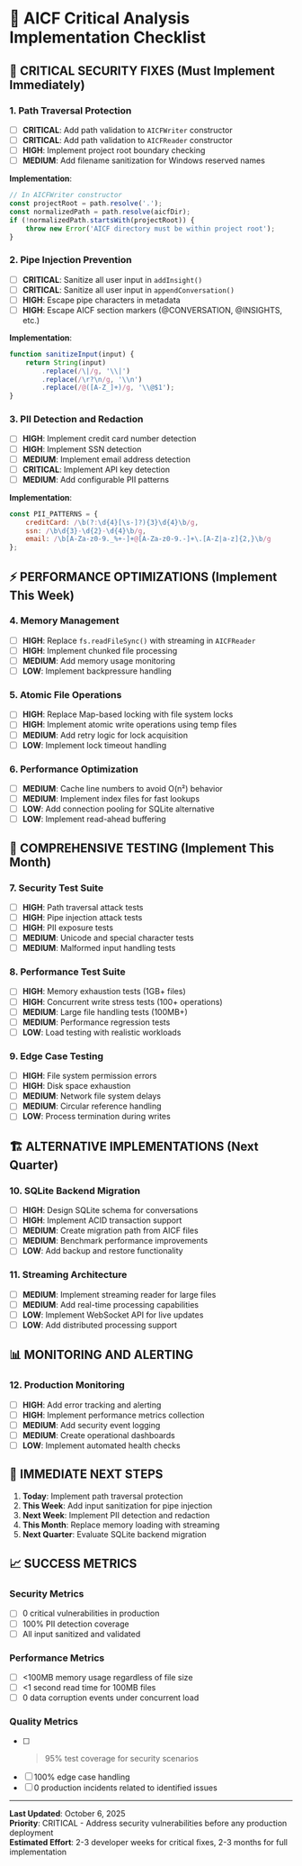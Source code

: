 # 🧪 AICF Critical Analysis Implementation Checklist

## 🚨 CRITICAL SECURITY FIXES (Must Implement Immediately)

### 1. Path Traversal Protection
- [ ] **CRITICAL**: Add path validation to `AICFWriter` constructor
- [ ] **CRITICAL**: Add path validation to `AICFReader` constructor  
- [ ] **HIGH**: Implement project root boundary checking
- [ ] **MEDIUM**: Add filename sanitization for Windows reserved names

**Implementation**:
```javascript
// In AICFWriter constructor
const projectRoot = path.resolve('.');
const normalizedPath = path.resolve(aicfDir);
if (!normalizedPath.startsWith(projectRoot)) {
    throw new Error('AICF directory must be within project root');
}
```

### 2. Pipe Injection Prevention
- [ ] **CRITICAL**: Sanitize all user input in `addInsight()`
- [ ] **CRITICAL**: Sanitize all user input in `appendConversation()`
- [ ] **HIGH**: Escape pipe characters in metadata
- [ ] **HIGH**: Escape AICF section markers (@CONVERSATION, @INSIGHTS, etc.)

**Implementation**:
```javascript
function sanitizeInput(input) {
    return String(input)
        .replace(/\|/g, '\\|')
        .replace(/\r?\n/g, '\\n')
        .replace(/@([A-Z_]+)/g, '\\@$1');
}
```

### 3. PII Detection and Redaction
- [ ] **HIGH**: Implement credit card number detection
- [ ] **HIGH**: Implement SSN detection
- [ ] **MEDIUM**: Implement email address detection
- [ ] **CRITICAL**: Implement API key detection
- [ ] **MEDIUM**: Add configurable PII patterns

**Implementation**:
```javascript
const PII_PATTERNS = {
    creditCard: /\b(?:\d{4}[\s-]?){3}\d{4}\b/g,
    ssn: /\b\d{3}-\d{2}-\d{4}\b/g,
    email: /\b[A-Za-z0-9._%+-]+@[A-Za-z0-9.-]+\.[A-Z|a-z]{2,}\b/g
};
```

## ⚡ PERFORMANCE OPTIMIZATIONS (Implement This Week)

### 4. Memory Management  
- [ ] **HIGH**: Replace `fs.readFileSync()` with streaming in `AICFReader`
- [ ] **HIGH**: Implement chunked file processing
- [ ] **MEDIUM**: Add memory usage monitoring
- [ ] **LOW**: Implement backpressure handling

### 5. Atomic File Operations
- [ ] **HIGH**: Replace Map-based locking with file system locks
- [ ] **HIGH**: Implement atomic write operations using temp files
- [ ] **MEDIUM**: Add retry logic for lock acquisition
- [ ] **LOW**: Implement lock timeout handling

### 6. Performance Optimization
- [ ] **MEDIUM**: Cache line numbers to avoid O(n²) behavior
- [ ] **MEDIUM**: Implement index files for fast lookups
- [ ] **LOW**: Add connection pooling for SQLite alternative
- [ ] **LOW**: Implement read-ahead buffering

## 🧪 COMPREHENSIVE TESTING (Implement This Month)

### 7. Security Test Suite
- [ ] **HIGH**: Path traversal attack tests
- [ ] **HIGH**: Pipe injection attack tests  
- [ ] **HIGH**: PII exposure tests
- [ ] **MEDIUM**: Unicode and special character tests
- [ ] **MEDIUM**: Malformed input handling tests

### 8. Performance Test Suite
- [ ] **HIGH**: Memory exhaustion tests (1GB+ files)
- [ ] **HIGH**: Concurrent write stress tests (100+ operations)
- [ ] **MEDIUM**: Large file handling tests (100MB+)
- [ ] **MEDIUM**: Performance regression tests
- [ ] **LOW**: Load testing with realistic workloads

### 9. Edge Case Testing
- [ ] **HIGH**: File system permission errors
- [ ] **HIGH**: Disk space exhaustion
- [ ] **MEDIUM**: Network file system delays
- [ ] **MEDIUM**: Circular reference handling
- [ ] **LOW**: Process termination during writes

## 🏗️ ALTERNATIVE IMPLEMENTATIONS (Next Quarter)

### 10. SQLite Backend Migration
- [ ] **HIGH**: Design SQLite schema for conversations
- [ ] **HIGH**: Implement ACID transaction support
- [ ] **MEDIUM**: Create migration path from AICF files
- [ ] **MEDIUM**: Benchmark performance improvements
- [ ] **LOW**: Add backup and restore functionality

### 11. Streaming Architecture
- [ ] **MEDIUM**: Implement streaming reader for large files
- [ ] **MEDIUM**: Add real-time processing capabilities
- [ ] **LOW**: Implement WebSocket API for live updates
- [ ] **LOW**: Add distributed processing support

## 📊 MONITORING AND ALERTING

### 12. Production Monitoring
- [ ] **HIGH**: Add error tracking and alerting
- [ ] **HIGH**: Implement performance metrics collection
- [ ] **MEDIUM**: Add security event logging
- [ ] **MEDIUM**: Create operational dashboards
- [ ] **LOW**: Implement automated health checks

## 🔧 IMMEDIATE NEXT STEPS

1. **Today**: Implement path traversal protection
2. **This Week**: Add input sanitization for pipe injection
3. **Next Week**: Implement PII detection and redaction
4. **This Month**: Replace memory loading with streaming
5. **Next Quarter**: Evaluate SQLite backend migration

## 📈 SUCCESS METRICS

### Security Metrics
- [ ] 0 critical vulnerabilities in production
- [ ] 100% PII detection coverage
- [ ] All input sanitized and validated

### Performance Metrics  
- [ ] <100MB memory usage regardless of file size
- [ ] <1 second read time for 100MB files
- [ ] 0 data corruption events under concurrent load

### Quality Metrics
- [ ] >95% test coverage for security scenarios
- [ ] 100% edge case handling
- [ ] 0 production incidents related to identified issues

---

**Last Updated**: October 6, 2025  
**Priority**: CRITICAL - Address security vulnerabilities before any production deployment  
**Estimated Effort**: 2-3 developer weeks for critical fixes, 2-3 months for full implementation